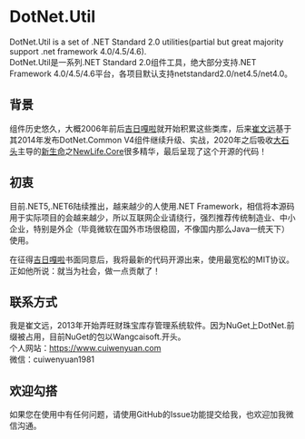 # DotNet.Util
DotNet.Util is a set of .NET Standard 2.0 utilities(partial but great majority support .net framework 4.0/4.5/4.6).  
DotNet.Util是一系列.NET Standard 2.0组件工具，绝大部分支持.NET Framework 4.0/4.5/4.6平台，各项目默认支持netstandard2.0/net4.5/net4.0。

## 背景
组件历史悠久，大概2006年前后[吉日嘎啦](https://www.cnblogs.com/jirigala/)就开始积累这些类库，后来[崔文远](https://www.cuiwenyuan.com)基于其2014年发布DotNet.Common V4组件继续升级、实战，2020年之后吸收[大石头](http://www.cnblogs.com/nnhy/)主导的[新生命](https://www.newlifex.com)之[NewLife.Core](https://github.com/NewLifeX/X)很多精华，最后呈现了这个开源的代码！

## 初衷
目前.NET5,.NET6陆续推出，越来越少的人使用.NET Framework，相信将本源码用于实际项目的会越来越少，所以互联网企业请绕行，强烈推荐传统制造业、中小企业，特别是外企（毕竟微软在国外市场很稳固，不像国内那么Java一统天下）使用。 

在征得[吉日嘎啦](https://www.cnblogs.com/jirigala/)书面同意后，我将最新的代码开源出来，使用最宽松的MIT协议。正如他所说：就当为社会，做一点贡献了！

## 联系方式
我是崔文远，2013年开始弄旺财珠宝库存管理系统软件。因为NuGet上DotNet.前缀被占用，目前NuGet的包以Wangcaisoft.开头。  
个人网站：https://www.cuiwenyuan.com  
微信：cuiwenyuan1981

## 欢迎勾搭
如果您在使用中有任何问题，请使用GitHub的Issue功能提交给我，也欢迎加我微信沟通。  
